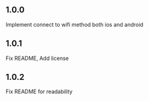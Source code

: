 ## 1.0.0

Implement connect to wifi method both ios and android

## 1.0.1

Fix README, Add license

## 1.0.2

Fix README for readability
